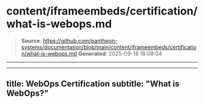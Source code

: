 # content/iframeembeds/certification/what-is-webops.md

> **Source**: https://github.com/pantheon-systems/documentation/blob/main/content/iframeembeds/certification/what-is-webops.md
> **Generated**: 2025-09-18 18:09:04

---

---
title: WebOps Certification
subtitle: "What is WebOps?"
---

<Partial file="certification-guide/what-is-webops.md" />
